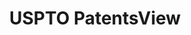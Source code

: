 ---
bigquery: https://console.cloud.google.com/bigquery?p=patents-public-data&d=patentsview&page=dataset
citation: Attribution should be given to PatentsView for use, distribution, or derivative
  works.
code: https://github.com/CSSIP-AIR/PatentsView-Code-Snippets/
contributors: USPTO
cost: None
description: 'PatentsView includes US patent data including raw data (summaries, applications,
  pregrant applications), disambugations of inventors and assignees, and inventor
  gender estimates.  Also foreign priority data, # of figures and sheets, and government
  interest statements.'
documentation: https://patentsview.org/query/builder-faqs
last_edit: Mon, 04 Apr 2022 19:02:57 GMT
location: https://patentsview.org/
maintained_by: USPTO
record_creation_timestamp: 12/2/2020 17:20:46
schema_fields: '[''classification_level'', ''subclass'', ''classification_status'',
  ''applicant_type'', ''name_last'', ''disamb_assignee_id_20191008'', ''disamb_assignee_id_20181127'',
  ''term_extension'', ''organization'', ''uuid'', ''county'', ''subclass_id'', ''dependent'',
  ''doc_type'', ''level_one'', ''county_fips'', ''contract_award_number'', ''type'',
  ''filename'', ''application_id'', ''doctype'', ''rawinventor_id'', ''subsection_id'',
  ''series_code'', ''length'', ''disclaimer_date'', ''designation'', ''title'', ''sequence'',
  ''state_fips'', ''text'', ''subgroup'', ''country_transformed'', ''state'', ''rule_47'',
  ''ipc_version_indicator'', ''disamb_inventor_id_20191231'', ''disamb_inventor_id_20170307'',
  ''_371_date'', ''kind'', ''disamb_assignee_id_20200331'', ''num_sheets'', ''disamb_inventor_id_20180528'',
  ''num_figures'', ''organization_id'', ''disamb_inventor_id_20200630'', ''withdrawn'',
  ''rel_id'', ''f371_date'', ''group'', ''citation_id'', ''level_three'', ''field_title'',
  ''disamb_inventor_id_20170808'', ''relkind'', ''disamb_inventor_id_20190820'', ''classification_data_source'',
  ''number'', ''disamb_inventor_id_20200331'', ''disamb_inventor_id_20171003'', ''disamb_assignee_id_20190312'',
  ''lapse_of_patent'', ''main_group'', ''location_id'', ''role'', ''num'', ''mainclass_id'',
  ''level_two'', ''subgroup_id'', ''longitude'', ''date'', ''disamb_assignee_id_20190820'',
  ''disamb_assignee_id_20200630'', ''assignee_id'', ''subcategory_id'', ''id'', ''f102_date'',
  ''gi_statement'', ''name'', ''disamb_inventor_id_20190312'', ''city'', ''male'',
  ''inventor_id'', ''term_disclaimer'', ''disamb_inventor_id_20191008'', ''patent_id'',
  ''latin_name'', ''disamb_assignee_id_20191231'', ''num_claims'', ''male_flag'',
  ''classification_value'', ''term_grant'', ''status'', ''category_id'', ''disamb_inventor_id_20171226'',
  ''category'', ''section_id'', ''latlong'', ''abstract'', ''section'', ''action_date'',
  ''disamb_inventor_id_20201229'', ''_102_date'', ''disamb_inventor_id_20200929'',
  ''lname'', ''field_id'', ''deceased'', ''country'', ''exemplary'', ''rawlocation_id'',
  ''disamb_inventor_id_20181127'', ''fname'', ''variety'', ''ipc_class'', ''attribution_status'',
  ''name_first'', ''symbol_position'', ''reldocno'', ''publication_number'', ''lawyer_id'',
  ''latitude'', ''group_id'', ''sector_title'', ''disamb_assignee_id_20200929'', ''rawassignee_id'']'
shortname: patentsview
tags:
- disambiguation
- United States
- gender
terms_of_use: Creative Commons Attribution 4.0 International License.
timeframe: 1963-1999
title: USPTO PatentsView
uuid: cf1780b1-e265-4e49-8d1d-83b9cfe0fd9a
---